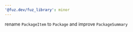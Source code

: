 ```yaml
---
'@fuz.dev/fuz_library': minor
---
```


rename `PackageItem` to `Package` and improve `PackageSummary`
